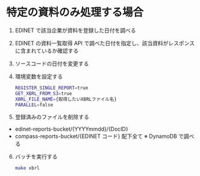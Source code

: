 # 特定の資料のみ処理する場合

1. EDINET で該当企業が資料を登録した日付を調べる

2. EDINET の資料一覧取得 API で調べた日付を指定し、該当資料がレスポンスに含まれているか確認する

3. ソースコードの日付を変更する

4. 環境変数を設定する

   ```sh
   REGISTER_SINGLE_REPORT=true
   GET_XBRL_FROM_S3=true
   XBRL_FILE_NAME={取得したいXBRLファイル名}
   PARALLEL=false
   ```

5. 登録済みのファイルを削除する

- edinet-reports-bucket/{YYYYmmdd}/{DocID}
- compass-reports-bucket/{EDINET コード} 配下全て
  ※ DynamoDB で調べる

6. バッチを実行する

   ```sh
   make xbrl
   ```
